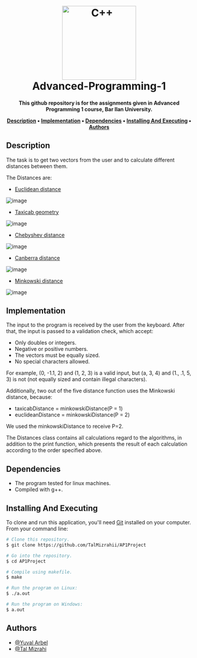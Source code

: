 <h1 align="center">
  <br>
  <a href="https://github.com/TalMizrahii/AP1Project"><img src="https://img.icons8.com/color/344/c-plus-plus-logo.png" alt="C++" width="200"></a>
  <br>
  Advanced-Programming-1
  <br>
</h1>

<h4 align="center">This github repository is for the assignments given in Advanced Programming 1 course, Bar Ilan University.


<p align="center">
  <a href="#description">Description</a> •
  <a href="#implementation">Implementation</a> •
  <a href="#dependencies">Dependencies</a> •
  <a href="#installing-and-executing">Installing And Executing</a> •
  <a href="#authors">Authors</a> 
</p>

## Description

The task is to get two vectors from the user and to calculate different distances between them.

The Distances are:

* [Euclidean distance](https://en.wikipedia.org/wiki/Euclidean_distance)

![image](https://user-images.githubusercontent.com/103560553/202403137-049e516b-ac15-4e21-abbc-bf4f465a83bf.png)


* [Taxicab geometry](https://en.wikipedia.org/wiki/Taxicab_geometry)

![image](https://user-images.githubusercontent.com/103560553/202403477-4c2885df-8eee-4721-897b-dee4e95c4ed0.png)


* [Chebyshev distance](https://en.wikipedia.org/wiki/Chebyshev_distance)

![image](https://user-images.githubusercontent.com/103560553/202403736-3438755a-f128-46a9-8f55-4b1cf69a215f.png)


* [Canberra distance](https://en.wikipedia.org/wiki/Canberra_distance)

![image](https://user-images.githubusercontent.com/103560553/202403909-432f6285-c7cb-4a78-b9e7-a0b6b837c455.png)


* [Minkowski distance](https://en.wikipedia.org/wiki/Minkowski_distance)

![image](https://user-images.githubusercontent.com/103560553/202404050-595c6cba-1b98-42ba-868c-c2c28586d6e4.png)

## Implementation
The input to the program is received by the user from the keyboard. After that, the input is passed to a validation check, which accept:

* Only doubles or integers.
* Negative or positive numbers.
* The vectors must be equally sized.
* No special characters allowed.

For example, (0, -1.1, 2) and (1, 2, 3) is a valid input, but (a, 3, 4) and (1., .1, 5, 3) is not (not equally sized and contain illegal characters).

Additionally, two out of the five distance function uses the Minkowski distance, because:
* taxicabDistance = minkowskiDistance(P = 1)
* euclideanDistance = minkowskiDistance(P = 2)

We used the minkowskiDistance to receive P=2.

The Distances class contains all calculations regard to the algorithms, in addition to the print function, which presents the result of each calculation according to the order specified above.

## Dependencies

* The program tested for linux machines.
* Compiled with g++.

## Installing And Executing

To clone and run this application, you'll need [Git](https://git-scm.com) installed on your computer. From your command line:

```bash
# Clone this repository.
$ git clone https://github.com/TalMizrahii/AP1Project

# Go into the repository.
$ cd AP1Project

# Compile using makefile.
$ make

# Run the program on Linux:
$ ./a.out

# Run the program on Windows:
$ a.out

```

## Authors
* [@Yuval Arbel](https://github.com/YuvalArbel1)
* [@Tal Mizrahi](https://github.com/TalMizrahii)


